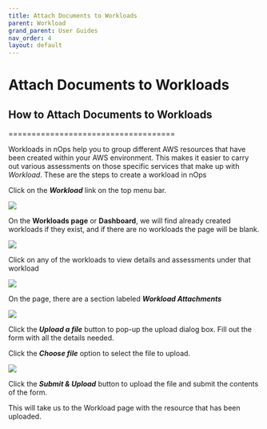 ```yaml
---
title: Attach Documents to Workloads
parent: Workload
grand_parent: User Guides
nav_order: 4
layout: default
---
```

# Attach Documents to Workloads


## How to Attach Documents to Workloads ##
====================================

Workloads in nOps help you to group different AWS resources that have been created within your AWS environment. This makes it easier to carry out various assessments on those specific services that make up with _Workload_. These are the steps to create a workload in nOps

Click on the **_Workload_** link on the top menu bar.

[![](https://downloads.intercomcdn.com/i/o/286285887/ab71886c732a58c8fd598a39/image.png)](https://downloads.intercomcdn.com/i/o/286285887/ab71886c732a58c8fd598a39/image.png)

On the **Workloads page** or **Dashboard**, we will find already created workloads if they exist, and if there are no workloads the page will be blank.

[![](https://downloads.intercomcdn.com/i/o/286286029/27c00482cf3c28be7800c80c/image.png)](https://downloads.intercomcdn.com/i/o/286286029/27c00482cf3c28be7800c80c/image.png)

Click on any of the workloads to view details and assessments under that workload

[![](https://downloads.intercomcdn.com/i/o/286286254/7ea3c19c79cb67503a86bc07/image.png)](https://downloads.intercomcdn.com/i/o/286286254/7ea3c19c79cb67503a86bc07/image.png)

On the page, there are a section labeled **_Workload Attachments_**

[![](https://downloads.intercomcdn.com/i/o/286286372/d6a41f85d49fac58627b05df/image.png)](https://downloads.intercomcdn.com/i/o/286286372/d6a41f85d49fac58627b05df/image.png)

Click the **_Upload a file_** button to pop-up the upload dialog box. Fill out the form with all the details needed.

Click the **_Choose file_** option to select the file to upload.

[![](https://downloads.intercomcdn.com/i/o/286286685/62f1495a76736a3064e21ca7/image.png)](https://downloads.intercomcdn.com/i/o/286286685/62f1495a76736a3064e21ca7/image.png)

Click the **_Submit & Upload_** button to upload the file and submit the contents of the form.

This will take us to the Workload page with the resource that has been uploaded.